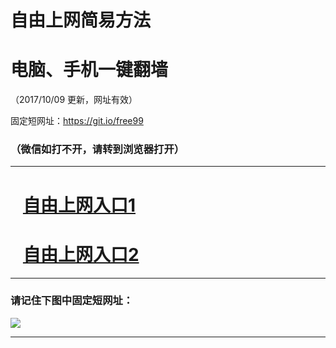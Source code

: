 ﻿# 自由上网简易方法

# 电脑、手机一键翻墙

（2017/10/09 更新，网址有效）

固定短网址：https://git.io/free99

### （微信如打不开，请转到浏览器打开）


***





# &nbsp;&nbsp; <a href="http://ft1749725117.fwq-tz-1001.info/fwqtz01.html?t=100900125428 " target="_blank">自由上网入口1</a>
# &nbsp;&nbsp; <a href="http://ft1761221644.fwq-tz-1002.info/fwqtz02.html?t=100900129220 " target="_blank">自由上网入口2</a>
***

### 请记住下图中固定短网址：

<img src="https://s3-us-west-2.amazonaws.com/fwq-1001/yjfq-20170905okok.png" /> 


***

